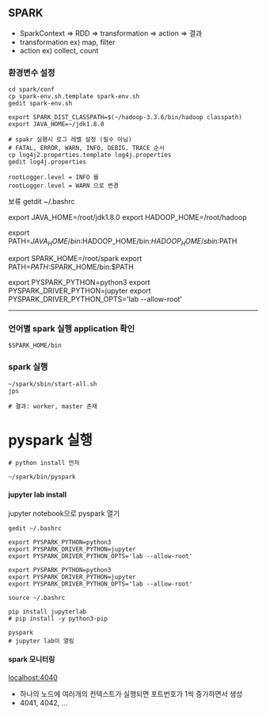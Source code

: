 ## SPARK
- SparkContext => RDD => transformation => action => 결과
- transformation ex) map, filter
- action ex) collect, count

### 환경변수 설정

```
cd spark/conf
cp spark-env.sh.template spark-env.sh
gedit spark-env.sh

export SPARK_DIST_CLASSPATH=$(~/hadoop-3.3.6/bin/hadoop classpath)
export JAVA_HOME=~/jdk1.8.0

# spakr 실행시 로그 레벨 설정 (필수 아님)
# FATAL, ERROR, WARN, INFO, DEBIG. TRACE 순서
cp log4j2.properties.template log4j.properties
gedit log4j.properties

rootLogger.level = INFO 를
rootLogger.level = WARN 으로 변경
```

보류
getdit ~/.bashrc

export JAVA_HOME=/root/jdk1.8.0
export HADOOP_HOME=/root/hadoop

export PATH=$JAVA_HOME/bin:$HADOOP_HOME/bin:$HADOOP_HOME/sbin:$PATH

export SPARK_HOME=/root/spark
export PATH=$PATH:$SPARK_HOME/bin:$PATH

export PYSPARK_PYTHON=python3
export PYSPARK_DRIVER_PYTHON=jupyter
export PYSPARK_DRIVER_PYTHON_OPTS='lab --allow-root'


---
### 언어별 spark 실행 application 확인
```
$SPARK_HOME/bin
```

### spark 실행
```
~/spark/sbin/start-all.sh
jps

# 결과: worker, master 존재
```

# pyspark 실행
```
# python install 먼저

~/spark/bin/pyspark
```

#### jupyter lab install
jupyter notebook으로 pyspark 열기
```
gedit ~/.bashrc

export PYSPARK_PYTHON=python3
export PYSPARK_DRIVER_PYTHON=jupyter
export PYSPARK_DRIVER_PYTHON_OPTS='lab --allow-root'

export PYSPARK_PYTHON=python3
export PYSPARK_DRIVER_PYTHON=jupyter
export PYSPARK_DRIVER_PYTHON_OPTS='lab --allow-root'

source ~/.bashrc
```
```
pip install jupyterlab
# pip install -y python3-pip
```
```
pyspark
# jupyter lab이 열림
```

#### spark 모니터링
<localhost:4040>
- 하나의 노드에 여러개의 컨텍스트가 실행되면 포트번호가 1씩 증가하면서 생성
- 4041, 4042, ...


